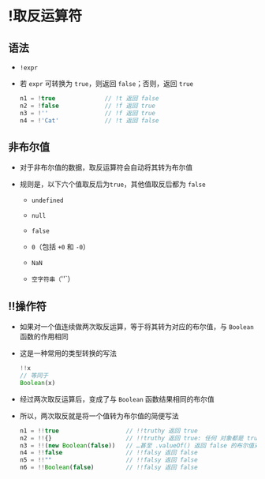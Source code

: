 # !取反运算符

## 语法

+ `!expr`

+ 若 `expr` 可转换为 `true`，则返回 `false`；否则，返回 `true`

  ```js
  n1 = !true              // !t 返回 false
  n2 = !false             // !f 返回 true
  n3 = !''                // !f 返回 true
  n4 = !'Cat'             // !t 返回 false
  ```

## 非布尔值

+ 对于非布尔值的数据，取反运算符会自动将其转为布尔值

+ 规则是，以下六个值取反后为`true`，其他值取反后都为 `false`

  + `undefined`

  + `null`

  + `false`

  + `0`（包括 `+0` 和 `-0`）

  + `NaN`

  + `空字符串（`''\`）

## !!操作符

+ 如果对一个值连续做两次取反运算，等于将其转为对应的布尔值，与 `Boolean` 函数的作用相同

+ 这是一种常用的类型转换的写法

  ```js
  !!x
  // 等同于
  Boolean(x)
  ```

+ 经过两次取反运算后，变成了与 `Boolean` 函数结果相同的布尔值

+ 所以，两次取反就是将一个值转为布尔值的简便写法

  ```js
  n1 = !!true                   // !!truthy 返回 true
  n2 = !!{}                     // !!truthy 返回 true: 任何 对象都是 truthy 的…
  n3 = !!(new Boolean(false))   // …甚至 .valueOf() 返回 false 的布尔值对象也是！
  n4 = !!false                  // !!falsy 返回 false
  n5 = !!""                     // !!falsy 返回 false
  n6 = !!Boolean(false)         // !!falsy 返回 false
  ```
